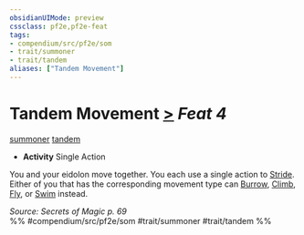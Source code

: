 ```yaml
---
obsidianUIMode: preview
cssclass: pf2e,pf2e-feat
tags:
- compendium/src/pf2e/som
- trait/summoner
- trait/tandem
aliases: ["Tandem Movement"]
---
```

# Tandem Movement  [>](/rules/core-rulebook/chapter-9-playing-the-game.md#Actions "Single Action") *Feat 4*  
[summoner](/rules/traits/summoner-som.md)  [tandem](/rules/traits/tandem-som.md)  

- **Activity** Single Action

You and your eidolon move together. You each use a single action to [Stride](/rules/actions/stride.md). Either of you that has the corresponding movement type can [Burrow](/rules/actions/burrow.md), [Climb](/rules/actions/climb.md), [Fly](/rules/actions/fly.md), or [Swim](/rules/actions/swim.md) instead.

*Source: Secrets of Magic p. 69*  
%% #compendium/src/pf2e/som #trait/summoner #trait/tandem %%